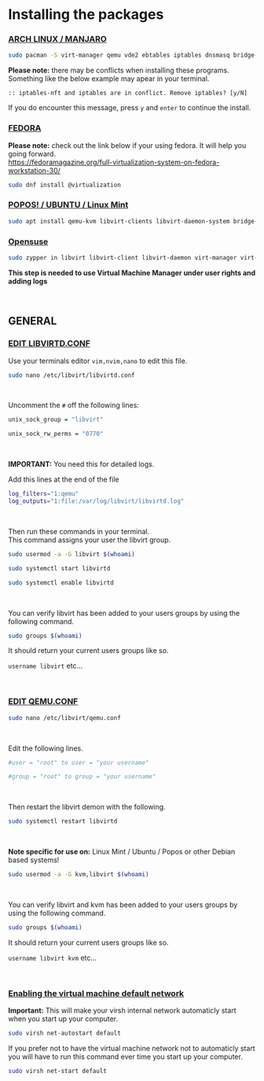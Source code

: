 # Installing the packages


### <ins>ARCH LINUX / MANJARO</ins>
``` bash
sudo pacman -S virt-manager qemu vde2 ebtables iptables dnsmasq bridge-utils ovmf
```
**Please note:** there may be conflicts when installing these programs.\
Something like the below example may apear in your terminal.

`:: iptables-nft and iptables are in conflict. Remove iptables? [y/N]`

If you do encounter this message, press `y` and `enter` to continue the install. 

### <ins>FEDORA</ins>
**Please note:** check out the link below if your using fedora. It will help you going forward.\
<https://fedoramagazine.org/full-virtualization-system-on-fedora-workstation-30/>
``` bash
sudo dnf install @virtualization
```

### <ins>POPOS! / UBUNTU / Linux Mint</ins>

``` bash
sudo apt install qemu-kvm libvirt-clients libvirt-daemon-system bridge-utils virt-manager ovmf
```

### <ins>Opensuse</ins>

``` bash
sudo zypper in libvirt libvirt-client libvirt-daemon virt-manager virt-install virt-viewer qemu qemu-kvm qemu-ovmf-x86_64 qemu-tools
```

**This step is needed to use Virtual Machine Manager under user rights and adding logs**

&nbsp;
&nbsp;

## GENERAL

### <ins>EDIT LIBVIRTD.CONF</ins>

Use your terminals editor `vim,nvim,nano` to edit this file.
``` bash
sudo nano /etc/libvirt/libvirtd.conf
```

&nbsp;

Uncomment the `#` off the following lines:

``` bash
unix_sock_group = "libvirt"
```
``` bash
unix_sock_rw_perms = "0770"
```
&nbsp;

**IMPORTANT:** You need this for detailed logs.

Add this lines at the end of the file

``` bash
log_filters="1:qemu"
log_outputs="1:file:/var/log/libvirt/libvirtd.log"
```

&nbsp;

Then run these commands in your terminal.\
This command assigns your user the libvirt group.
``` bash
sudo usermod -a -G libvirt $(whoami)
```
``` bash
sudo systemctl start libvirtd
```
``` bash
sudo systemctl enable libvirtd
```

&nbsp;

You can verify libvirt has been added to your users groups by using the following command.
```bash
sudo groups $(whoami)
```
It should return your current users groups like so.

`username libvirt` etc...

&nbsp;

### <ins>EDIT QEMU.CONF</ins>

``` bash
sudo nano /etc/libvirt/qemu.conf
```

&nbsp;

Edit the following lines.

``` bash
#user = "root" to user = "your username"
```
``` bash
#group = "root" to group = "your username"
```

&nbsp;

Then restart the libvirt demon with the following.

``` bash
sudo systemctl restart libvirtd
```

&nbsp;

**Note specific for use on:** Linux Mint / Ubuntu / Popos or other Debian based systems!

``` bash
sudo usermod -a -G kvm,libvirt $(whoami)
```

&nbsp;

You can verify libvirt and kvm has been added to your users groups by using the following command.
```bash
sudo groups $(whoami)
```
It should return your current users groups like so.

`username libvirt kvm` etc...

&nbsp;

### <ins>Enabling the virtual machine default network</ins>

**Important:** This will make your virsh internal network automaticly start when you start up your computer.

``` bash
sudo virsh net-autostart default
```

If you prefer not to have the virtual machine network not to automaticly start you will have to run this 
command ever time you start up your computer.

``` bash
sudo virsh net-start default
```